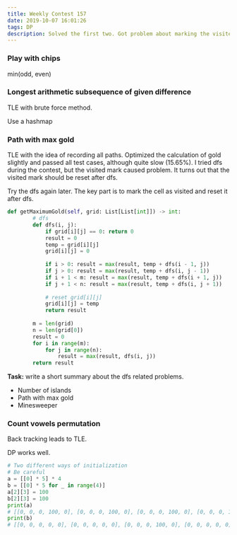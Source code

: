 ```yaml
---
title: Weekly Contest 157
date: 2019-10-07 16:01:26
tags: DP
description: Solved the first two. Got problem about marking the visited cells in the third problem.
---
```


### Play with chips

min(odd, even)

### Longest arithmetic subsequence of given difference

TLE with brute force method.

Use a hashmap

### Path with max gold

TLE with the idea of recording all paths. Optimized the calculation of gold slightly and passed all test cases, although quite slow (15.65%). I tried dfs during the contest, but the visited mark caused problem. It turns out that the visited mark should be reset after dfs.

Try the dfs again later. The key part is to mark the cell as visited and reset it after dfs.

```python
def getMaximumGold(self, grid: List[List[int]]) -> int:
        # dfs
        def dfs(i, j):
            if grid[i][j] == 0: return 0
            result = 0
            temp = grid[i][j]
            grid[i][j] = 0
            
            if i > 0: result = max(result, temp + dfs(i - 1, j))
            if j > 0: result = max(result, temp + dfs(i, j - 1))
            if i + 1 < m: result = max(result, temp + dfs(i + 1, j))
            if j + 1 < n: result = max(result, temp + dfs(i, j + 1))
            
            # reset grid[i][j]
            grid[i][j] = temp
            return result
        
        m = len(grid)
        n = len(grid[0])
        result = 0
        for i in range(m):
            for j in range(n):
                result = max(result, dfs(i, j))
        return result
```

**Task:** write a short summary about the dfs related problems.

- Number of islands
- Path with max gold
- Minesweeper

### Count vowels permutation

Back tracking leads to TLE.

DP works well. 

```python
# Two different ways of initialization
# Be careful
a = [[0] * 5] * 4
b = [[0] * 5 for _ in range(4)]
a[2][3] = 100
b[2][3] = 100
print(a)
# [[0, 0, 0, 100, 0], [0, 0, 0, 100, 0], [0, 0, 0, 100, 0], [0, 0, 0, 100, 0]]
print(b)
# [[0, 0, 0, 0, 0], [0, 0, 0, 0, 0], [0, 0, 0, 100, 0], [0, 0, 0, 0, 0]]
```

